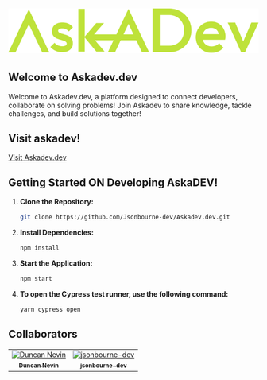 # ![Askadev.dev](src/assets/logo-green.svg)

## Welcome to Askadev.dev

Welcome to Askadev.dev, a platform designed to connect developers, collaborate on solving problems! Join Askadev to share knowledge, tackle challenges, and build solutions together!

## Visit askadev!
[Visit Askadev.dev](https://www.askadev.dev)

## Getting Started ON Developing AskaDEV!

1. **Clone the Repository:**

   ```bash
   git clone https://github.com/Jsonbourne-dev/Askadev.dev.git
   ```

2. **Install Dependencies:**

   ```bash
   npm install
   ```

3. **Start the Application:**

   ```bash
   npm start
   ```

4. **To open the Cypress test runner, use the following command:**

   ```bash
   yarn cypress open
   ```

## Collaborators

<table>
  <tr>
    <td align="center">
      <a href="https://github.com/duncannevin">
        <img src="https://github.com/duncannevin.png" width="100px;" alt="Duncan Nevin"/>
        <br />
        <sub><b>Duncan Nevin</b></sub>
      </a>
    </td>
    <td align="center">
      <a href="https://github.com/jsonbourne-dev">
        <img src="https://github.com/jsonbourne-dev.png" width="100px;" alt="jsonbourne-dev"/>
        <br />
        <sub><b>jsonbourne-dev</b></sub>
      </a>
    </td>
  </tr>
</table>
